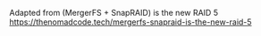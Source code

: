 Adapted from (MergerFS + SnapRAID) is the new RAID 5 https://thenomadcode.tech/mergerfs-snapraid-is-the-new-raid-5
